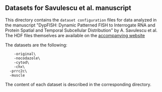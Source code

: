 ## Datasets for Savulescu et al. manuscript

This directory contains the `dataset configuration` files for data analyzed in the manuscript "DypFISH: Dynamic Patterned FISH to Interrogate RNA and 
Protein Spatial and Temporal Subcellular Distribution" by A. Savulescu et al. The HDF files themselves are available on the [accompanying website](http://dypfish.org)

The datasets are the following:
```
	-original\
	-nocodazole\
	-cytod\
	-chx\
  -prrc2c\
  -muscle
```

The content of each dataset is described in the corresponding directory.
